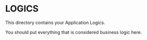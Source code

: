 # LOGICS

This directory contains your Application Logics.

You should put everything that is considered business logic here.
